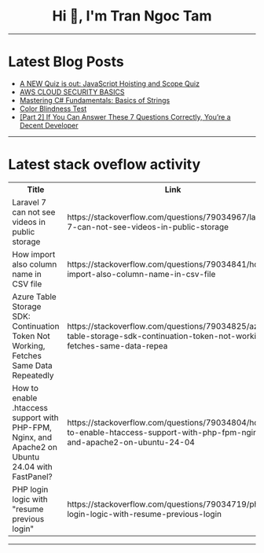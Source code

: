 <h1 align="center">Hi 👋, I'm Tran Ngoc Tam</h1>

---

# Latest Blog Posts 
<!-- BLOG-POST-LIST:START -->
- [A NEW Quiz is out: JavaScript Hoisting and Scope Quiz](https://dev.to/areeb_anwar_813df06ee1124/a-new-quiz-is-out-javascript-hoisting-and-scope-quiz-5972)
- [AWS CLOUD SECURITY BASICS](https://dev.to/omodan/aws-cloud-security-basics-ea3)
- [Mastering C# Fundamentals: Basics of Strings](https://dev.to/moh_moh701/mastering-c-fundamentals-basics-of-strings-4622)
- [Color Blindness Test](https://dev.to/babar_ali/color-blindness-test-al7)
- [[Part 2] If You Can Answer These 7 Questions Correctly, You’re a Decent Developer](https://dev.to/ssukhpinder/part-2-if-you-can-answer-these-7-questions-correctly-youre-a-decent-developer-3662)
<!-- BLOG-POST-LIST:END -->

---

# Latest stack oveflow activity
<table>
  <tr><th>Title</th><th>Link</th></tr>
  <!-- STACKOVERFLOW:START --><tr><td>Laravel 7 can not see videos in public storage</td><td>https://stackoverflow.com/questions/79034967/laravel-7-can-not-see-videos-in-public-storage</td></tr><tr><td>How import also column name in CSV file</td><td>https://stackoverflow.com/questions/79034841/how-import-also-column-name-in-csv-file</td></tr><tr><td>Azure Table Storage SDK: Continuation Token Not Working, Fetches Same Data Repeatedly</td><td>https://stackoverflow.com/questions/79034825/azure-table-storage-sdk-continuation-token-not-working-fetches-same-data-repea</td></tr><tr><td>How to enable .htaccess support with PHP-FPM, Nginx, and Apache2 on Ubuntu 24.04 with FastPanel?</td><td>https://stackoverflow.com/questions/79034804/how-to-enable-htaccess-support-with-php-fpm-nginx-and-apache2-on-ubuntu-24-04</td></tr><tr><td>PHP login logic with &quot;resume previous login&quot;</td><td>https://stackoverflow.com/questions/79034719/php-login-logic-with-resume-previous-login</td></tr><!-- STACKOVERFLOW:END -->
</table>

---


